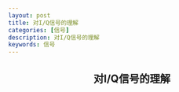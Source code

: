 ```yaml
---
layout: post
title: 对I/Q信号的理解
categories: [信号]
description: 对I/Q信号的理解
keywords: 信号
---
```


<h2 align = "center">对I/Q信号的理解</h2>
